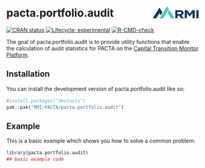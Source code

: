 
<!-- README.md is generated from README.Rmd. Please edit that file -->

# pacta.portfolio.audit <img src="man/figures/logo.png" align="right" width="120" />

<!-- badges: start -->

[![CRAN
status](https://www.r-pkg.org/badges/version/pacta.portfolio.audit)](https://CRAN.R-project.org/package=pacta.portfolio.audit)
[![Lifecycle:
experimental](https://img.shields.io/badge/lifecycle-experimental-orange.svg)](https://lifecycle.r-lib.org/articles/stages.html#experimental)
[![R-CMD-check](https://github.com/RMI-PACTA/pacta.portfolio.audit/actions/workflows/R-CMD-check.yaml/badge.svg)](https://github.com/RMI-PACTA/pacta.portfolio.audit/actions/workflows/R-CMD-check.yaml)
<!-- badges: end -->

The goal of pacta.portfolio.audit is to provide utility functions that
enable the calculation of audit statistics for PACTA on the [Capital
Transition Monitor Platform](https://platform.transitionmonitor.com/).

## Installation

You can install the development version of pacta.portfolio.audit like
so:

``` r
#install.packages("devtools")
pak::pak("RMI-PACTA/pacta.portfolio.audit")
```

## Example

This is a basic example which shows you how to solve a common problem:

``` r
library(pacta.portfolio.audit)
## basic example code
```
